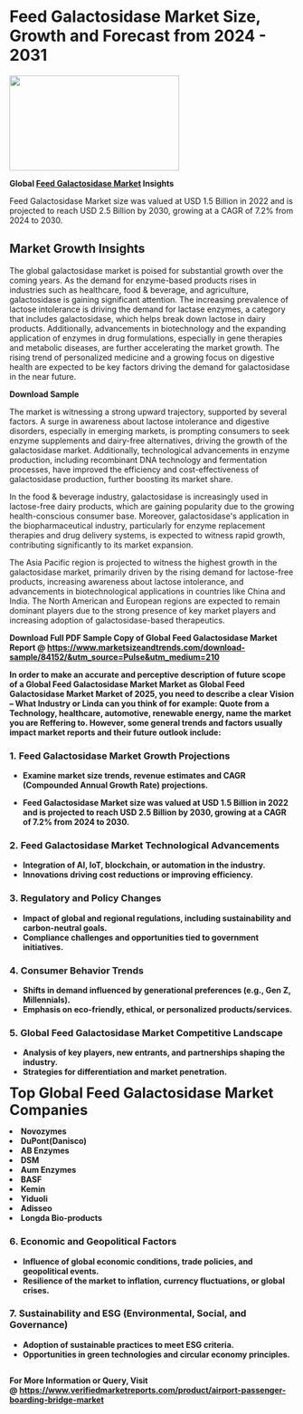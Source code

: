 <H1>Feed Galactosidase Market Size, Growth and Forecast from 2024 - 2031</H1><img class="aligncenter size-medium wp-image-584254" src="https://thirdeyenews.in/wp-content/uploads/2024/09/Global-Market-Research-300x168.jpeg" alt="" width="300" height="168" /><p><strong>Global&nbsp;<a href="https://www.marketsizeandtrends.com/download-sample/84152/&amp;utm_source=Pulse&amp;utm_medium=210">Feed Galactosidase Market</a> Insights</strong></p><p>Feed Galactosidase Market size was valued at USD 1.5 Billion in 2022 and is projected to reach USD 2.5 Billion by 2030, growing at a CAGR of 7.2% from 2024 to 2030.</p><p><h2>Market Growth Insights</h2> <p>The global galactosidase market is poised for substantial growth over the coming years. As the demand for enzyme-based products rises in industries such as healthcare, food & beverage, and agriculture, galactosidase is gaining significant attention. The increasing prevalence of lactose intolerance is driving the demand for lactase enzymes, a category that includes galactosidase, which helps break down lactose in dairy products. Additionally, advancements in biotechnology and the expanding application of enzymes in drug formulations, especially in gene therapies and metabolic diseases, are further accelerating the market growth. The rising trend of personalized medicine and a growing focus on digestive health are expected to be key factors driving the demand for galactosidase in the near future.</p> <p><strong>Download Sample</strong></p> <p>The market is witnessing a strong upward trajectory, supported by several factors. A surge in awareness about lactose intolerance and digestive disorders, especially in emerging markets, is prompting consumers to seek enzyme supplements and dairy-free alternatives, driving the growth of the galactosidase market. Additionally, technological advancements in enzyme production, including recombinant DNA technology and fermentation processes, have improved the efficiency and cost-effectiveness of galactosidase production, further boosting its market share.</p> <p>In the food & beverage industry, galactosidase is increasingly used in lactose-free dairy products, which are gaining popularity due to the growing health-conscious consumer base. Moreover, galactosidase's application in the biopharmaceutical industry, particularly for enzyme replacement therapies and drug delivery systems, is expected to witness rapid growth, contributing significantly to its market expansion.</p> <p>The Asia Pacific region is projected to witness the highest growth in the galactosidase market, primarily driven by the rising demand for lactose-free products, increasing awareness about lactose intolerance, and advancements in biotechnological applications in countries like China and India. The North American and European regions are expected to remain dominant players due to the strong presence of key market players and increasing adoption of galactosidase-based therapeutics.</p> <p><strong></p><p><span class=""><strong>Download Full PDF Sample Copy of Global Feed Galactosidase Market Report</strong> @ <a href="https://www.marketsizeandtrends.com/download-sample/84152/&amp;utm_source=Pulse&amp;utm_medium=210" target="_blank">https://www.marketsizeandtrends.com/download-sample/84152/&amp;utm_source=Pulse&amp;utm_medium=210</a></span></p><p>In order to make an accurate and perceptive description of future scope of a Global&nbsp;Feed Galactosidase Market Market as Global&nbsp;Feed Galactosidase Market Market of 2025, you need to describe a clear Vision &ndash; What Industry or Linda can you think of for example: Quote from a Technology, healthcare, automotive, renewable energy, name the market you are Reffering to. However, some general trends and factors usually impact market reports and their future outlook include:</p><h3>1.&nbsp;<strong>Feed Galactosidase Market Growth Projections</strong></h3><ul><li>Examine market size trends, revenue estimates and CAGR (Compounded Annual Growth Rate) projections.</li><li><p>Feed Galactosidase Market size was valued at USD 1.5 Billion in 2022 and is projected to reach USD 2.5 Billion by 2030, growing at a CAGR of 7.2% from 2024 to 2030.</p></li></ul><h3>2.&nbsp;<strong>Feed Galactosidase Market Technological Advancements</strong></h3><ul><li>Integration of AI, IoT, blockchain, or automation in the industry.</li><li>Innovations driving cost reductions or improving efficiency.</li></ul><h3>3.&nbsp;<strong>Regulatory and Policy Changes</strong></h3><ul><li>Impact of global and regional regulations, including sustainability and carbon-neutral goals.</li><li>Compliance challenges and opportunities tied to government initiatives.</li></ul><h3>4.&nbsp;<strong>Consumer Behavior Trends</strong></h3><ul><li>Shifts in demand influenced by generational preferences (e.g., Gen Z, Millennials).</li><li>Emphasis on eco-friendly, ethical, or personalized products/services.</li></ul><h3>5.&nbsp;<strong>Global Feed Galactosidase Market Competitive Landscape</strong></h3><ul><li>Analysis of key players, new entrants, and partnerships shaping the industry.</li><li>Strategies for differentiation and market penetration.</li></ul><p data-pm-slice="1 1 []"><span style="color: inherit; font-family: inherit; font-size: 25px;">Top Global Feed Galactosidase Market Companies</span></p><div class="" data-test-id=""><p><li>Novozymes</li><li> DuPont(Danisco)</li><li> AB Enzymes</li><li> DSM</li><li> Aum Enzymes</li><li> BASF</li><li> Kemin</li><li> Yiduoli</li><li> Adisseo</li><li> Longda Bio-products</li></p></div><h3>6.&nbsp;<strong>Economic and Geopolitical Factors</strong></h3><ul><li>Influence of global economic conditions, trade policies, and geopolitical events.</li><li>Resilience of the market to inflation, currency fluctuations, or global crises.</li></ul><h3>7.&nbsp;<strong>Sustainability and ESG (Environmental, Social, and Governance)</strong></h3><ul><li>Adoption of sustainable practices to meet ESG criteria.</li><li>Opportunities in green technologies and circular economy principles.</li></ul><h2><strong style="font-size: 14px;">For More Information or Query, Visit @&nbsp;</strong><a style="background-color: #ffffff; font-size: 14px;" href="https://www.marketsizeandtrends.com/report/feed-galactosidase-market/" target="_blank">https://www.verifiedmarketreports.com/product/airport-passenger-boarding-bridge-market</a></h2>
